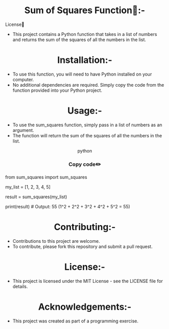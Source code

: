 

<h1 align="center">Sum of Squares Function🧾:-</h1>

License📙

- This project contains a Python function that takes in a list of numbers and returns the sum of the squares of all the numbers in the list.

<h1 align="center">Installation:-</h1>

- To use this function, you will need to have Python installed on your computer.
- No additional dependencies are required. Simply copy the code from the function provided into your Python project.

<h1 align="center">Usage:-</h1>

- To use the sum_squares function, simply pass in a list of numbers as an argument. 
- The function will return the sum of the squares of all the numbers in the list.

<p align="center"> python</p>


<h3 align=" center" >Copy code✏️</h3>

from sum_squares import sum_squares

my_list = [1, 2, 3, 4, 5]

result = sum_squares(my_list)

print(result)  # Output: 55 (1^2 + 2^2 + 3^2 + 4^2 + 5^2 = 55)

<h1 align="center">Contributing:-</h1>

- Contributions to this project are welcome.
-  To contribute, please fork this repository and submit a pull request.

<h1 align="center">License:-</h1>

- This project is licensed under the MIT License - see the LICENSE file for details.

<h1 align="center">Acknowledgements:-</h1>

- This project was created as part of a programming exercise.
